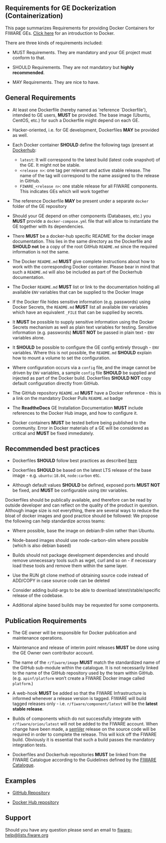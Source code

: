 ## Requirements for GE Dockerization (Containerization)

This page summarizes Requirements for providing Docker Containers for FIWARE
GEs. [Click here](https://docs.docker.com/engine/understanding-docker/) for an
introduction to Docker.

There are three kinds of requirements included:

-   MUST Requirements. They are mandatory and your GE project must conform to
    that.

-   SHOULD Requirements. They are not mandatory but **highly recommended**.

-   MAY Requirements. They are nice to have.

## General Requirements

-   At least one Dockerfile (hereby named as 'reference `Dockerfile'), intended
    to GE users, **MUST** be provided. The base image (Ubuntu, CentOS, etc.) for
    such a Dockerfile might depend on each GE.

-   Hacker-oriented, i.e. for GE development, Dockerfiles **MAY** be provided as
    well.

-   Each Docker container **SHOULD** define the following tags (present at
    [Dockerhub](https://hub.docker.com/):

    -   `latest`: It will correspond to the latest build (latest code snapshot)
        of the GE. It might not be stable.
    -   `<release n>`: one tag per relevant and active stable release. The name
        of the tag will correspond to the name assigned to the release in
        GitHub.
    -   `FIWARE_<release n>`: one stable release for all FIWARE components. This
        indicates GEs which will work together

-   The reference Dockerfile **MAY** be present under a separate `docker` folder
    of the GE repository

-   Should your GE depend on other components (Databases, etc.) you **MUST**
    provide a `docker-compose.yml` file that will allow to instantiate the GE
    together with its dependencies.

-   There **MUST** be a docker-hub specific README for the docker image
    documentation. This lies in the same directory as the Dockerfile and
    **SHOULD not** be a copy of the root GitHub `README.md` since the required
    information is not the same.

*   The Docker `README.md` **MUST** give complete instructions about how to work
    with the corresponding Docker container. Please bear in mind that such a
    `README.md` will also be included as part of the Dockerhub documentation.

*   The Docker `README.md` **MUST** list or link to the documentation holding
    all available `ENV` variables that can be supplied to the Docker Image

*   If the Docker file hides sensitive information (e.g. passwords) using Docker
    Secrets, the `README.md` **MUST** list all available `ENV` variables which
    have an equivalent `_FILE` that can be supplied by secrets.

*   It **MUST** be possible to supply sensitive information using the Docker
    Secrets mechanism as well as plain text variables for testing. Sensitive
    information (e.g. passwords) **MUST NOT** be passed in plain text - `ENV`
    variables alone.

*   It **SHOULD** be possible to configure the GE config entirely through -
    `ENV` variables. Where this is not possible, the `README.md` **SHOULD**
    explain how to mount a volume to set the configuration.

*   Where configuration occurs via a `config` file, and the image cannot be
    driven by `ENV` variables, a sample `config` file **SHOULD** be supplied and
    injected as part of the Docker build. Dockerfiles **SHOULD NOT** copy
    default configuration directly from GitHub.

*   The GitHub repository `README.md` **MUST** have a Docker reference - this is
    a link on the mandatory Docker Pulls `README.md` badge

*   The **ReadtheDocs** GE Installation Documentation **MUST** include
    references to the Docker Hub image, and how to configure it.

*   Docker containers **MUST** be tested before being published to the
    community. Error in Docker materials of a GE will be considered as critical
    and **MUST** be fixed immediately.

## Recommended best practices

-   Dockerfiles **SHOULD** follow best practices as described
    [here](https://docs.docker.com/articles/dockerfile_best-practices/)

-   Dockerfiles **SHOULD** be based on the latest LTS release of the base
    image - e.g. `ubuntu:18.04`, `node:carbon` etc.

-   Although default values **SHOULD** be defined, exposed ports **MUST NOT** be
    fixed, and **MUST** be configurable using `ENV` variables.

Dockerfiles should be publically available, and therefore can be read by outside
developer and can reflect on the quality of the product in question. Although
image size is not everything, there are several ways to reduce the bloat of
docker images and good practice should be followed: We propose the following can
help standardize across teams:

-   Where possible, base the image on debian:9-slim rather than Ubuntu.

-   Node-based images should use node-carbon-slim where possible (which is also
    debian based)

-   Builds should not package development dependencies and should remove
    unnecessary tools such as wget, curl and so on - if necessary load these
    tools and remove them within the same layer.

-   Use the RUN git clone method of obtaining source code instead of ADD/COPY in
    case source code can be deleted

-   Consider adding build-args to be able to download latest/stable/specific
    release of the codebase.

-   Additional alpine based builds may be requested for some components.

## Publication Requirements

-   The GE owner will be responsible for Docker publication and maintenance
    operations.

-   Maintenance and release of interim point releases **MUST** be done using the
    GE Owner own contributor account.

-   The name of the `r/fiware/image` **MUST** match the standardized name of the
    GitHub sub-module within the catalogue. It is not necessarily linked to the
    name of the GitHub repository used by the team within GitHub. (e.g.
    `apinf/platform` won’t create a FIWARE Docker image called `platform`.)

-   A web-hook **MUST** be added so that the FIWARE Infrastructure is informed
    whenever a release version is tagged. FIWARE will build tagged releases
    only - i.e. `r/fiware/component/latest` will be the **latest stable
    release**.

-   Builds of components which do not successfully integrate with
    `r/fiware/orion/latest` will not be added to the FIWARE account. When change
    have been made, a [semVer](https://semver.org/) release on the source code
    will be required in order to complete the release. This will kick off the
    FIWARE build. Obviously it is essential that such a build passes the
    mandatory integration tests.

-   Dockerfiles and Dockerhub repositories **MUST** be linked from the FIWARE
    Catalogue according to the Guidelines defined by the
    [FIWARE Catalogue](http://forge.fiware.org/plugins/mediawiki/wiki/fiware/index.php/Working_with_the_FIWARE_catalogue#Creating_instances).

## Examples

-   [GitHub Repository](https://github.com/telefonicaid/fiware-orion/tree/master/docker)

-   [Docker Hub repository](https://registry.hub.docker.com/u/fiware/orion/)

## Support

Should you have any question please send an email to
[fiware-help@lists.fiware.org](mailto:fiware-help@lists.fiware.org)
